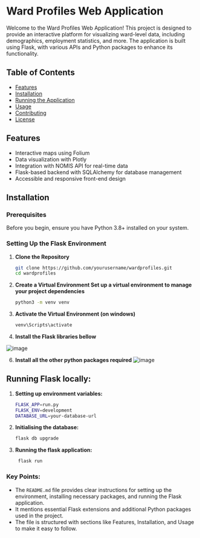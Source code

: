 # Ward Profiles Web Application

Welcome to the Ward Profiles Web Application! This project is designed to provide an interactive platform for visualizing ward-level data, including demographics, employment statistics, and more. The application is built using Flask, with various APIs and Python packages to enhance its functionality.

## Table of Contents
- [Features](#features)
- [Installation](#installation)
- [Running the Application](#running-the-application)
- [Usage](#usage)
- [Contributing](#contributing)
- [License](#license)

## Features
- Interactive maps using Folium
- Data visualization with Plotly
- Integration with NOMIS API for real-time data
- Flask-based backend with SQLAlchemy for database management
- Accessible and responsive front-end design

## Installation

### Prerequisites
Before you begin, ensure you have Python 3.8+ installed on your system.

### Setting Up the Flask Environment

1. **Clone the Repository**
   ```bash
   git clone https://github.com/yourusername/wardprofiles.git
   cd wardprofiles

2. **Create a Virtual Environment Set up a virtual environment to manage your project dependencies**
   ```bash
   python3 -m venv venv

3. **Activate the Virtual Environment (on windows)**
   ```bash
   venv\Scripts\activate

4. **Install the Flask libraries bellow**
   
![image](https://github.com/user-attachments/assets/f74b71db-8eac-4c4b-b6fd-e38d8b6f2508)

6. **Install all the other python packages required**
   ![image](https://github.com/user-attachments/assets/5a8ce81c-e865-4a4c-bfb5-8cc487fceb50)

## Running Flask locally:

1. **Setting up environment variables:**
   ```bash
   FLASK_APP=run.py
   FLASK_ENV=development
   DATABASE_URL=your-database-url

2. **Initialising the database:**
   ```bash
   flask db upgrade

3. **Running the flask application:**
   ```bash
    flask run

### Key Points:
- The `README.md` file provides clear instructions for setting up the environment, installing necessary packages, and running the Flask application.
- It mentions essential Flask extensions and additional Python packages used in the project.
- The file is structured with sections like Features, Installation, and Usage to make it easy to follow.

